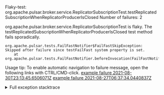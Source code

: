         
Flaky-test: org.apache.pulsar.broker.service.ReplicatorSubscriptionTest.testReplicatedSubscriptionWhenReplicatorProducerIsClosed
Number of failures: 2

org.apache.pulsar.broker.service.ReplicatorSubscriptionTest is flaky. The testReplicatedSubscriptionWhenReplicatorProducerIsClosed test method fails sporadically.

```
org.apache.pulsar.tests.FailFastNotifier$FailFastSkipException: Skipped after failure since testFailFast system property is set.
	at org.apache.pulsar.tests.FailFastNotifier.beforeInvocation(FailFastNotifier.java:88)

```

Usage tip: To enable automatic navigation to failure message, open the following links with CTRL/CMD-click.
[example failure 2021-08-30T23:13:45.6506071Z](https://github.com/apache/pulsar/runs/3467152431?check_suite_focus=true#step:9:601)
[example failure 2021-08-27T06:37:34.0440837Z](https://github.com/apache/pulsar/runs/3440411059?check_suite_focus=true#step:9:2523)


<details>
<summary>Full exception stacktrace</summary>
<code><pre>
org.apache.pulsar.tests.FailFastNotifier$FailFastSkipException: Skipped after failure since testFailFast system property is set.
	at org.apache.pulsar.tests.FailFastNotifier.beforeInvocation(FailFastNotifier.java:88)

</pre></code>
</details>


